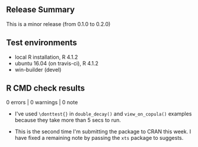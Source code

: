 ## Release Summary

This is a minor release (from 0.1.0 to 0.2.0)

## Test environments
* local R installation, R 4.1.2
* ubuntu 16.04 (on travis-ci), R 4.1.2
* win-builder (devel)

## R CMD check results

0 errors | 0 warnings | 0 note

* I've used `\donttest{}` in `double_decay()` and `view_on_copula()` examples because they take more than 5 secs to run.

* This is the second time I'm submitting the package to CRAN this week. I have fixed a remaining 
  note by passing the `xts` package to suggests.
